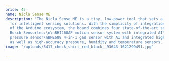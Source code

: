 ```yaml
---
price: 45
name: Nicla Sense ME
description: "The Nicla Sense ME is a tiny, low-power tool that sets a new standard
  for intelligent sensing solutions. With the simplicity of integration and scalability
  of the Arduino ecosystem, the board combines four state-of-the-art sensors from
  Bosch Sensortec:\n\nBHI260AP motion sensor system with integrated AI\nBMM150 magnetometer\nBMP390
  pressure sensor\nBME688 4-in-1 gas sensor with AI and integrated high-linearity,
  as well as high-accuracy pressure, humidity and temperature sensors. "
image: "/uploads/5417_check_shirt_red_black__93643-1621299491.jpg"

---
```

